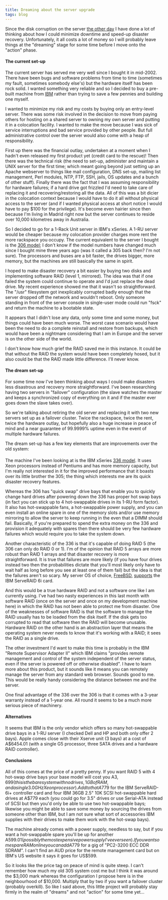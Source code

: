 ```yaml
---
title: Dreaming about the server upgrade
tags: blog
---
```


Since the disk corruption on the server [the other day](http://wincent.com/a/news/archives/2005/06/synergy_and_syn.php) I have done a lot of thinking about how I could minimize downtime and speed-up disaster recovery. Unfortunately, it all costs a lot of money so I will probably leave things at the "dreaming" stage for some time before I move onto the "action" phase.

#### The current set-up

The current server has served me very well since I bought it in mid-2002. There have been bugs and software problems from time to time (sometimes my fault, sometimes somebody else's) but the hardware itself has been rock solid. I wanted something very reliable and so I decided to buy a pre-built machine from [IBM](http://www.ibm.com/us/) rather than trying to save a few pennies and building one myself.

I wanted to minimize my risk and my costs by buying only an entry-level server. There was some risk involved in the decision to move from paying others for hosting on a shared server to owning my own server and putting it in a colocation facility. I wanted to make the move because I was sick of service interruptions and bad service provided by other people. But full administrative control over the server would also come with a heap of responsibility.

First up there was the financial outlay, undertaken at a moment when I hadn't even released my first product yet (credit card to the rescue)! Then there was the technical risk (the need to set-up, administer and maintain a UNIX server for the first time; which meant going beyond just setting up an Apache webserver to things like mail configuration, DNS set-up, mailing list management, Perl modules, NTP, FTP, SSH, jails, OS updates and a bunch of other stuff). Finally there was the fact that I was assuming responsibility for hardware failures; if a hard drive got frizzled I'd need to take care of replacing it and recovering/restoring all the data. All of this was a bit dicier in the colocation context because I would have to do it all without physical access to the server (and if I wanted physical access at short notice I would have to pay \$100 for the privilege). It's become even hairier since then because I'm living in Madrid right now but the server continues to reside over 10,000 kilometres away in Australia.

So I decided to go for a 1-Rack Unit server in IBM's xSeries. A 1-RU server would be cheaper because my colocation provider charges more rent the more rackspace you occupy. The current equivalent to the server I bought is the [306 model](http://www-8.ibm.com/servers/eserver/au/xseries/x306.html); I don't know if the model numbers have changed much since I bought mine three years ago (was it called a 305 back then? I'm not sure). The processors and buses are a bit faster, the drives bigger, more memory, but the machines are still basically the same in spirit.

I hoped to make disaster recovery a bit easier by buying two disks and implementing software RAID (level 1, mirrored). The idea was that if one failed the system could continue to operate and I'd just replace the dead drive. My recent experience showed me that it wasn't so straightforward. The "/usr" filesystem got inexplicably corrupted badly enough that the server dropped off the network and wouldn't reboot. Only someone standing in front of the server console in single-user mode could run "fsck" and return the machine to a bootable state.

It appears that I didn't lose any data, only some time and some money, but things could have been much worse. The worst case scenario would have been the need to do a complete reinstall and restore from backups, which would have been a nightmare considering that I am in Europe and the server is on the other side of the world.

I don't know how much grief the RAID saved me in this instance. It could be that without the RAID the system would have been completely hosed, but it also could be that the RAID made little difference. I'll never know.

#### The dream set-up

For some time now I've been thinking about ways I could make disasters less disastrous and recovery more straightforward. I've been researching having two servers in "failover" configuration (the slave watches the master and keeps a synchronized copy of everything on it and if the master ever goes down the slave takes over).

So we're talking about retiring the old server and replacing it with two new servers set up as a failover cluster. Twice the rackspace, twice the rent, twice the hardware outlay, but hopefully also a huge increase in peace of mind and a near guarantee of 99.9999% uptime even in the event of multiple hardware failures.

The dream set-up has a few key elements that are improvements over the old system:

####

The machine I've been looking at is the IBM xSeries [336 model](http://www-8.ibm.com/servers/eserver/au/xseries/x336.html). It uses Xeon processors instead of Pentiums and has more memory capacity, but I'm really not interested in it for the improved performance that it boasts over its little brother the 305; the thing which interests me are its quick disaster recovery features.

Whereas the 306 has "quick swap" drive bays that enable you to quickly change hard drives after powering down the 336 has proper hot swap bays (in fact you can stick up to 4 hot-swappable drives in its 1-RU form factor). It also has hot-swappable fans, a hot-swappable power supply, and you can even install an online spare in one of the memory slots and/or use memory mirroring to allow the server to keep running in the even that a DIMM should fail. Basically, if you're prepared to spend the extra money on the 336 and provision it adequately with spares then there should be very few hardware failures which would require you to take the system down.

Another characteristic of the 336 is that it's capable of doing RAID 5 (the 306 can only do RAID 0 or 1). I'm of the opinion that RAID 5 arrays are more robust than RAID 1 arrays and that disaster recovery is more straightforward. It is true that failures are more likely (if you have four drives instead two then the probabilities dictate that you'll most likely only have to wait half as long before you see at least one of them fail) but the idea is that the failures aren't so scary. My server OS of choice, [FreeBSD](http://www.freebsd.org/), [supports](http://www.freebsd.org/releases/5.4R/hardware-i386.html#DISK) the IBM ServeRAID 6i card.

And this would be a true hardware RAID and not a software one like I am currently using. I've had two nasty experiences in this last month with software RAID (once on the server and once on my development machine here) in which the RAID has not been able to protect me from disaster. One of the weaknesses of software RAID is that the software to manage the RAID usually has to be loaded from the disk itself. If the disk gets too corrupted to read that software then the RAID will become unusable. Hardware RAID on the other hand is an abstraction layer that means the operating system never needs to know that it's working with a RAID; it sees the RAID as a single drive.

The other investment I'd want to make this time is probably in the IBM "Remote Supervisor Adapter II" which IBM claims "provides remote management and control of the system independent of the server status, even if the server is powered off or otherwise disabled". I have to learn more about this product, but it sounds like it means you can remotely manage the server from any standard web browser. Sounds good to me. This would be really handy considering the distance between me and the server.

One final advantage of the 336 over the 306 is that it comes with a 3-year warranty instead of a 1-year one. All round it seems to be a much more serious piece of machinery.

#### Alternatives

It seems that IBM is the only vendor which offers so many hot-swappable drive bays in a 1-RU server (I checked Dell and HP and both only offer 2 bays). Apple comes close with their Xserve unit (3 bays) at a cost of A\$6454.01 (with a single G5 processor, three SATA drives and a hardware RAID controller).

#### Conclusions

All of this comes at the price of a pretty penny. If you want RAID 5 with 4 hot-swap drive bays your base model will cost you A$3,699 (this is the bare system with no drives, 1 GB of RAM, and a single 3.0GHz Xeon processor). Add to that A$779 for the IBM ServeRAID-6i+ controller card and four IBM 36GB 2.5" 10K SCSI hot-swappable hard drives at A\$779 each (you could go for 3.5" drives or use Serial-ATA instead of SCSI but then you'd only be able to use two hot-swappable bays; likewise you might be able to save some money by sourcing the drives from someone other than IBM, but I am not sure what sort of accessories IBM supplies with their drives to make them work with the hot-swap bays).

The machine already comes with a power supply, needless to say, but if you want a hot-swappable spare you'll be up for another A$599.01 (possibly the most expensive power supply I've ever seen). If you want some spare RAM online you can add A$779 for a gig of "PC2-3200 ECC DDR SDRAM". I can't find an AUD price for the remote management card but on IBM's US website it says it goes for US\$599.

So it looks like the price tag on peace of mind is quite steep. I can't remember how much my old 305 system cost me but I think it was around the $3,000 mark whereas the configuration I propose here is in the neighbourhood of $10,000. Multiply that by two if you want a failover cluster (probably overkill). So like I said above, this little project will probably stay firmly in the realm of "dreams" and not "action" for some time yet...
